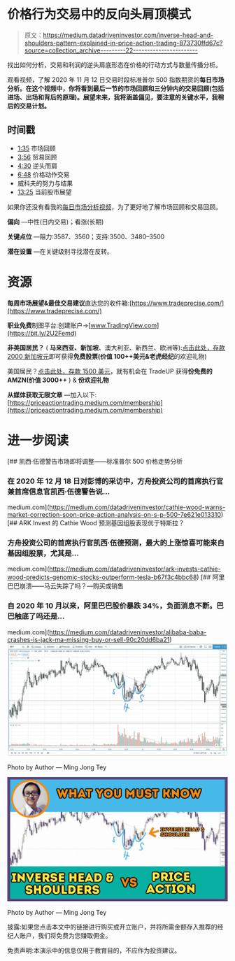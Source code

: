 # 价格行为交易中的反向头肩顶模式

> 原文：<https://medium.datadriveninvestor.com/inverse-head-and-shoulders-pattern-explained-in-price-action-trading-873730ffd67c?source=collection_archive---------22----------------------->

找出如何分析，交易和利润的逆头肩底形态在价格的行动方式与数量传播分析。

观看视频，了解 2020 年 11 月 12 日交易时段标准普尔 500 指数期货的**每日市场分析。在这个视频中，你将看到最后一节的市场回顾和三分钟内的交易回顾(包括进场、出场和背后的原理)。展望未来，我将涵盖偏见，要注意的关键水平，我稍后的交易计划。**

## 时间戳

*   [1:35](https://www.youtube.com/watch?v=jEFXVBlBwB0&t=95s) 市场回顾
*   [3:56](https://www.youtube.com/watch?v=jEFXVBlBwB0&t=236s) 贸易回顾
*   [4:30](https://www.youtube.com/watch?v=jEFXVBlBwB0&t=270s) 逆头而肩
*   [6:48](https://www.youtube.com/watch?v=jEFXVBlBwB0&t=408s) 价格动作交易
*   威科夫的努力与结果
*   [13:25](https://www.youtube.com/watch?v=jEFXVBlBwB0&t=805s) 当前股市展望

如果你还没有看我的[每日市场分析视频](https://www.youtube.com/watch?v=ZELd7j2ZH78)，为了更好地了解市场回顾和交易回顾。

**偏向** —中性(日内交易)；看涨(长期)

**关键点位** —阻力:3587、3560；支持:3500、3480–3500

**潜在设置** —在关键级别寻找潜在反转。

# 资源

**每周市场展望&最佳交易建议**直达您的收件箱:[https://www.tradeprecise.com/](https://www.tradeprecise.com/)

**职业免费**制图平台:创建账户→[www.TradingView.com](https://bit.ly/2U2Femd)

**非美国居民？** ( **马来西亚、新加坡**、澳大利亚、新西兰、欧洲等):[点击此处，存款 2000 新加坡元](https://ji.hn/sgtiger)即可获得**免费股票(价值 100++美元&老虎经纪**的欢迎礼物)

美国居民？[点击此处，存款 1500 美元](https://ji.hn/ustradeup)，就有机会在 TradeUP 获得**份免费的 AMZN(价值 3000++** ) & **份欢迎礼物**

**从媒体获取无限文章** —加入以下:[https://priceactiontrading.medium.com/membership](https://priceactiontrading.medium.com/membership)

# 进一步阅读

[](https://medium.com/datadriveninvestor/cathie-wood-warns-market-correction-soon-price-action-analysis-on-s-p-500-7e621e013310) [## 凯西·伍德警告市场即将调整——标准普尔 500 价格走势分析

### 在 2020 年 12 月 18 日对彭博的采访中，方舟投资公司的首席执行官兼首席信息官凯西·伍德警告说…

medium.com](https://medium.com/datadriveninvestor/cathie-wood-warns-market-correction-soon-price-action-analysis-on-s-p-500-7e621e013310) [](https://medium.com/datadriveninvestor/ark-invests-cathie-wood-predicts-genomic-stocks-outperform-tesla-b67f3c4bbc68) [## ARK Invest 的 Cathie Wood 预测基因组股表现优于特斯拉？

### 方舟投资公司的首席执行官凯西·伍德预测，最大的上涨惊喜可能来自基因组股票，尤其是…

medium.com](https://medium.com/datadriveninvestor/ark-invests-cathie-wood-predicts-genomic-stocks-outperform-tesla-b67f3c4bbc68) [](https://medium.com/datadriveninvestor/alibaba-baba-crashes-is-jack-ma-missing-buy-or-sell-90c20dd6ba21) [## 阿里巴巴崩溃——马云失踪了吗？—购买或销售

### 自 2020 年 10 月以来，阿里巴巴股价暴跌 34%，负面消息不断。巴巴触底了吗还是…

medium.com](https://medium.com/datadriveninvestor/alibaba-baba-crashes-is-jack-ma-missing-buy-or-sell-90c20dd6ba21) ![](img/74206816b4b74c0ba0551da35c157b47.png)

Photo by Author — Ming Jong Tey

![](img/07777c7cf65742a20c57ea514b89964a.png)

Photo by Author — Ming Jong Tey

披露:如果您点击本文中的链接进行购买或开立账户，并将所需金额存入推荐的经纪人账户，我们将免费为您赚取佣金。

免责声明:本演示中的信息仅用于教育目的，不应作为投资建议。